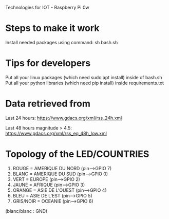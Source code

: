 Technologies for IOT - Raspberry Pi 0w


# Steps to make it work

Install needed packages using command:
sh bash.sh

# Tips for developers

Put all your linux packages (which need sudo apt install) inside of bash.sh
Put all your python libraries (which need pip install) inside requirements.txt


# Data retrieved from
Last 24 hours: https://www.gdacs.org/xml/rss_24h.xml

Last 48 hours magnitude > 4.5: https://www.gdacs.org/xml/rss_eq_48h_low.xml


# Topology of the LED/COUNTRIES

1. ROUGE = AMERIQUE DU NORD (pin-->GPIO 7)
2. BLANC = AMERIQUE DU SUD (pin-->GPIO 0)
3. VERT = EUROPE (pin-->GPIO 2)
4. JAUNE = AFRIQUE (pin-->GPIO 3)
5. ORANGE = ASIE DE L'OUEST (pin-->GPIO 4)
6. BLEU = ASIE DE L'EST (pin-->GPIO 5)
7. GRIS/NOIR = OCEANIE (pin-->GPIO 6)

(blanc/blanc : GND)
